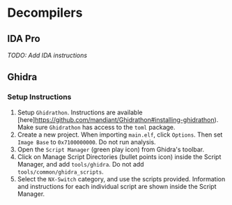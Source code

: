 # Decompilers

## IDA Pro
*TODO: Add IDA instructions*

## Ghidra
### Setup Instructions

1. Setup `Ghidrathon`. Instructions are available [here]https://github.com/mandiant/Ghidrathon#installing-ghidrathon). Make sure `Ghidrathon` has access to the `toml` package.
2. Create a new project. When importing `main.elf`, click `Options`. Then set `Image Base` to `0x7100000000`. Do not run analysis.
3. Open the `Script Manager` (green play icon) from Ghidra's toolbar.
4. Click on Manage Script Directories (bullet points icon) inside the Script Manager, and add `tools/ghidra`. Do not add `tools/common/ghidra_scripts`.
5. Select the `NX-Switch` category, and use the scripts provided. Information and instructions for each individual script are shown inside the Script Manager.